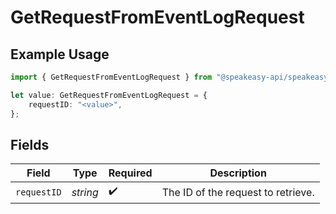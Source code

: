 # GetRequestFromEventLogRequest

## Example Usage

```typescript
import { GetRequestFromEventLogRequest } from "@speakeasy-api/speakeasy-client-sdk-typescript/sdk/models/operations";

let value: GetRequestFromEventLogRequest = {
    requestID: "<value>",
};
```

## Fields

| Field                              | Type                               | Required                           | Description                        |
| ---------------------------------- | ---------------------------------- | ---------------------------------- | ---------------------------------- |
| `requestID`                        | *string*                           | :heavy_check_mark:                 | The ID of the request to retrieve. |